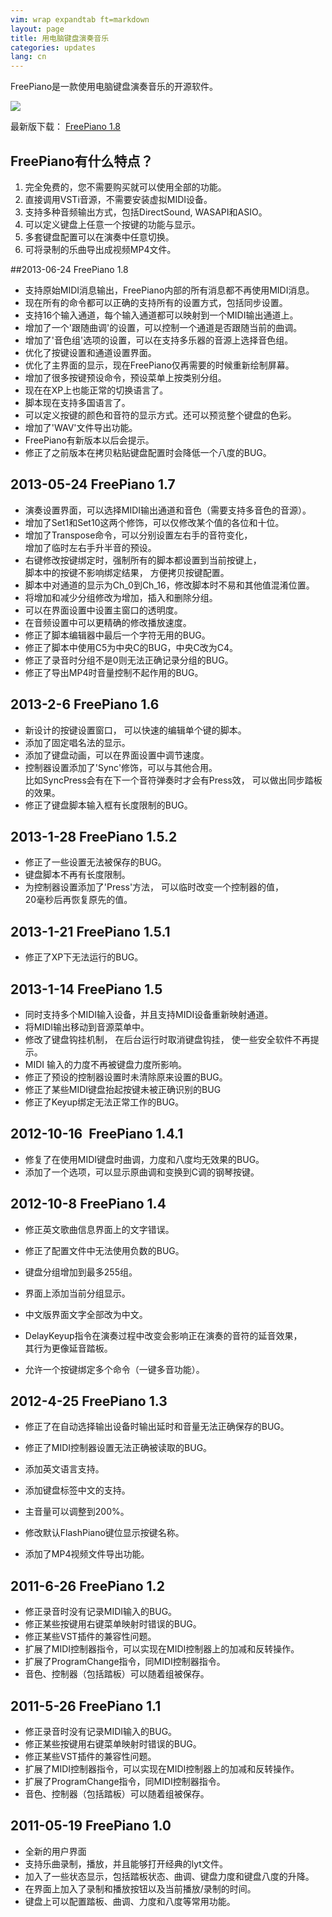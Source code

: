 ```yaml
---
vim: wrap expandtab ft=markdown
layout: page
title: 用电脑键盘演奏音乐
categories: updates
lang: cn
---
```


FreePiano是一款使用电脑键盘演奏音乐的开源软件。

<div class="play_video" id="video1">
<img src="{{ site.baseurl }}/img/screenshot.jpg"/>
</div>

最新版下载： [FreePiano 1.8](http://sourceforge.net/projects/freepiano/files/freepiano_1.8.zip)

## FreePiano有什么特点？
1. 完全免费的，您不需要购买就可以使用全部的功能。
2. 直接调用VSTi音源，不需要安装虚拟MIDI设备。
3. 支持多种音频输出方式，包括DirectSound, WASAPI和ASIO。
4. 可以定义键盘上任意一个按键的功能与显示。
5. 多套键盘配置可以在演奏中任意切换。
6. 可将录制的乐曲导出成视频MP4文件。

##2013-06-24  FreePiano 1.8
* 支持原始MIDI消息输出，FreePiano内部的所有消息都不再使用MIDI消息。
* 现在所有的命令都可以正确的支持所有的设置方式，包括同步设置。
* 支持16个输入通道，每个输入通道都可以映射到一个MIDI输出通道上。
* 增加了一个'跟随曲调'的设置，可以控制一个通道是否跟随当前的曲调。
* 增加了'音色组'选项的设置，可以在支持多乐器的音源上选择音色组。
* 优化了按键设置和通道设置界面。
* 优化了主界面的显示，现在FreePiano仅再需要的时候重新绘制屏幕。
* 增加了很多按键预设命令，预设菜单上按类别分组。
* 现在在XP上也能正常的切换语言了。
* 脚本现在支持多国语言了。
* 可以定义按键的颜色和音符的显示方式。还可以预览整个键盘的色彩。
* 增加了'WAV'文件导出功能。
* FreePiano有新版本以后会提示。
* 修正了之前版本在拷贝粘贴键盘配置时会降低一个八度的BUG。

## 2013-05-24 FreePiano 1.7
* 演奏设置界面，可以选择MIDI输出通道和音色（需要支持多音色的音源）。
* 增加了Set1和Set10这两个修饰，可以仅修改某个值的各位和十位。
* 增加了Transpose命令，可以分别设置左右手的音符变化，<br>
  增加了临时左右手升半音的预设。
* 右键修改按键绑定时，强制所有的脚本都设置到当前按键上，<br>
  脚本中的按键不影响绑定结果， 方便拷贝按键配置。
* 脚本中对通道的显示为Ch_0到Ch_16，修改脚本时不易和其他值混淆位置。
* 将增加和减少分组修改为增加，插入和删除分组。
* 可以在界面设置中设置主窗口的透明度。
* 在音频设置中可以更精确的修改播放速度。
* 修正了脚本编辑器中最后一个字符无用的BUG。
* 修正了脚本中使用C5为中央C的BUG，中央C改为C4。
* 修正了录音时分组不是0则无法正确记录分组的BUG。
* 修正了导出MP4时音量控制不起作用的BUG。

## 2013-2-6 FreePiano 1.6
* 新设计的按键设置窗口， 可以快速的编辑单个键的脚本。
* 添加了固定唱名法的显示。
* 添加了键盘动画，可以在界面设置中调节速度。
* 控制器设置添加了'Sync'修饰，可以与其他合用。<br>
  比如SyncPress会有在下一个音符弹奏时才会有Press效， 可以做出同步踏板的效果。
* 修正了键盘脚本输入框有长度限制的BUG。

## 2013-1-28 FreePiano 1.5.2
* 修正了一些设置无法被保存的BUG。
* 键盘脚本不再有长度限制。
* 为控制器设置添加了'Press'方法， 可以临时改变一个控制器的值，<br>
  20毫秒后再恢复原先的值。

## 2013-1-21 FreePiano 1.5.1
* 修正了XP下无法运行的BUG。

## 2013-1-14 FreePiano 1.5
* 同时支持多个MIDI输入设备，并且支持MIDI设备重新映射通道。
* 将MIDI输出移动到音源菜单中。
* 修改了键盘钩挂机制， 在后台运行时取消键盘钩挂， 使一些安全软件不再提示。
* MIDI 输入的力度不再被键盘力度所影响。
* 修正了预设的控制器设置时未清除原来设置的BUG。
* 修正了某些MIDI键盘抬起按键未被正确识别的BUG
* 修正了Keyup绑定无法正常工作的BUG。

## 2012-10-16  FreePiano 1.4.1
* 修复了在使用MIDI键盘时曲调，力度和八度均无效果的BUG。
* 添加了一个选项，可以显示原曲调和变换到C调的钢琴按键。

## 2012-10-8 FreePiano 1.4
* 修正英文歌曲信息界面上的文字错误。
* 修正了配置文件中无法使用负数的BUG。

* 键盘分组增加到最多255组。
* 界面上添加当前分组显示。
* 中文版界面文字全部改为中文。
* DelayKeyup指令在演奏过程中改变会影响正在演奏的音符的延音效果，<br>
  其行为更像延音踏板。
* 允许一个按键绑定多个命令（一键多音功能）。

## 2012-4-25 FreePiano 1.3
* 修正了在自动选择输出设备时输出延时和音量无法正确保存的BUG。
* 修正了MIDI控制器设置无法正确被读取的BUG。

* 添加英文语言支持。
* 添加键盘标签中文的支持。
* 主音量可以调整到200%。
* 修改默认FlashPiano键位显示按键名称。
* 添加了MP4视频文件导出功能。

## 2011-6-26 FreePiano 1.2
* 修正录音时没有记录MIDI输入的BUG。
* 修正某些按键用右键菜单映射时错误的BUG。
* 修正某些VST插件的兼容性问题。
* 扩展了MIDI控制器指令，可以实现在MIDI控制器上的加减和反转操作。
* 扩展了ProgramChange指令，同MIDI控制器指令。
* 音色、控制器（包括踏板）可以随着组被保存。

## 2011-5-26 FreePiano 1.1
* 修正录音时没有记录MIDI输入的BUG。
* 修正某些按键用右键菜单映射时错误的BUG。
* 修正某些VST插件的兼容性问题。
* 扩展了MIDI控制器指令，可以实现在MIDI控制器上的加减和反转操作。
* 扩展了ProgramChange指令，同MIDI控制器指令。
* 音色、控制器（包括踏板）可以随着组被保存。

## 2011-05-19 FreePiano 1.0
* 全新的用户界面
* 支持乐曲录制，播放，并且能够打开经典的lyt文件。
* 加入了一些状态显示，包括踏板状态、曲调、键盘力度和键盘八度的升降。
* 在界面上加入了录制和播放按钮以及当前播放/录制的时间。
* 键盘上可以配置踏板、曲调、力度和八度等常用功能。


<script type="text/javascript" language="javascript">
  var obj = document.getElementById("video1");
  if (obj) {
    obj.innerHTML += '<div class="icon_play_video"></div>';
    obj.onclick = function() {
      var videos = [ "XNDYwMDkxMzY4", "XNDg0MDQxMDAw", "XNDQ2NzQyODky" ] ;
      var url = "http://player.youku.com/embed/" + videos[Math.floor(Math.random()*videos.length)];
      obj.innerHTML = '<iframe height=325 width=640 src="' + url + '" frameborder=0 allowfullscreen></iframe>';
    }
  }
</script>
